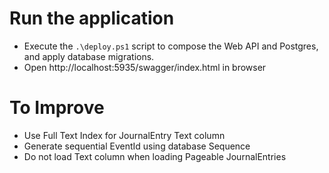 # Run the application
- Execute the `.\deploy.ps1` script to compose the Web API and Postgres, and apply database migrations.
- Open http://localhost:5935/swagger/index.html in browser

# To Improve
- Use Full Text Index for JournalEntry Text column
- Generate sequential EventId using database Sequence
- Do not load Text column when loading Pageable JournalEntries
